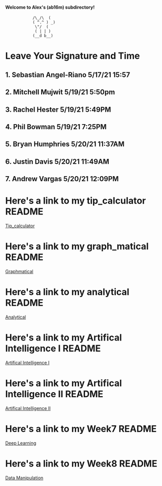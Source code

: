 #### Welcome to Alex's (ab16m) subdirectory!

 				/\_/\  (
 				( ^.^ ) _)
  				 \"/  (
				 ( | | )
				(__d b__)

Leave Your Signature and Time
=============================    
**1.** Sebastian Angel-Riano 5/17/21    15:57
------------------------------------    
**2.** Mitchell Mujwit 5/19/21 5:50pm
------------------------------------    
**3.**  Rachel Hester 5/19/21 5:49PM
------------------------------------    
**4.**  Phil Bowman 5/19/21 7:25PM 
------------------------------------    
**5.** Bryan Humphries 5/20/21 11:37AM
------------------------------------    
**6.** Justin Davis 5/20/21 11:49AM
------------------------------------    
**7.** Andrew Vargas 5/20/21 12:09PM
------------------------------------    

# Here's a link to my tip_calculator README
[Tip_calculator](tip_calculator/README.md "tip_calc_README")

# Here's a link to my graph_matical README
[Graphmatical](graph_matical/README.md "Graphmatical_README")

# Here's a link to my analytical README
[Analytical](assignment4/README.md "Analytical")

# Here's a link to my Artifical Intelligence I README
[Artifical Intelligence I](ai_assignment1/README.md "Artifical Intelligence I")
# Here's a link to my Artifical Intelligence II README
[Artifical Intelligence II](ai_assignment2/README.md "Artifical Intelligence II")
# Here's a link to my Week7 README
[Deep Learning](week7/README.md "Deep Learning")
# Here's a link to my Week8 README
[Data Manipulation](week8/README.md "Data Manipulation")
